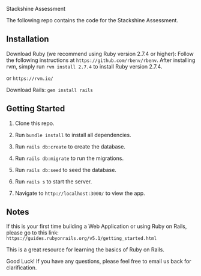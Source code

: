 Stackshine Assessment

The following repo contains the code for the Stackshine Assessment.

## Installation

Download Ruby (we recommend using Ruby version 2.7.4 or higher):
Follow the following instructions at `https://github.com/rbenv/rbenv`.
After installing rvm, simply run `rvm install 2.7.4` to install Ruby version 2.7.4.

or `https://rvm.io/`

Download Rails: `gem install rails`

## Getting Started

1. Clone this repo.

2. Run `bundle install` to install all dependencies.

3. Run `rails db:create` to create the database.

4. Run `rails db:migrate` to run the migrations.

5. Run `rails db:seed` to seed the database.

6. Run `rails s` to start the server.

7. Navigate to `http://localhost:3000/` to view the app.

## Notes

If this is your first time building a Web Application or using Ruby on Rails, please go to this link:
`https://guides.rubyonrails.org/v5.1/getting_started.html`

This is a great resource for learning the basics of Ruby on Rails.

Good Luck! If you have any questions, please feel free to email us back for clarification.
